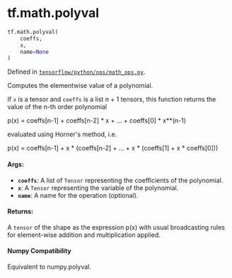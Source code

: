 <div itemscope itemtype="http://developers.google.com/ReferenceObject">
<meta itemprop="name" content="tf.math.polyval" />
<meta itemprop="path" content="Stable" />
</div>

# tf.math.polyval

``` python
tf.math.polyval(
    coeffs,
    x,
    name=None
)
```



Defined in [`tensorflow/python/ops/math_ops.py`](https://www.tensorflow.org/code/tensorflow/python/ops/math_ops.py).

Computes the elementwise value of a polynomial.

If `x` is a tensor and `coeffs` is a list n + 1 tensors, this function returns
the value of the n-th order polynomial

   p(x) = coeffs[n-1] + coeffs[n-2] * x + ...  + coeffs[0] * x**(n-1)

evaluated using Horner's method, i.e.

   p(x) = coeffs[n-1] + x * (coeffs[n-2] + ... + x * (coeffs[1] +
          x * coeffs[0]))

#### Args:

* <b>`coeffs`</b>: A list of `Tensor` representing the coefficients of the polynomial.
* <b>`x`</b>: A `Tensor` representing the variable of the polynomial.
* <b>`name`</b>: A name for the operation (optional).


#### Returns:

A `tensor` of the shape as the expression p(x) with usual broadcasting rules
for element-wise addition and multiplication applied.



#### Numpy Compatibility
Equivalent to numpy.polyval.

